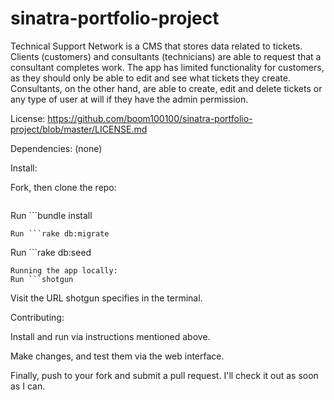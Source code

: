# sinatra-portfolio-project

Technical Support Network is a CMS that stores data related to tickets. Clients (customers) and consultants (technicians) are able to request that a consultant completes work. The app has limited functionality for customers, as they should only be able to edit and see what tickets they create. Consultants, on the other hand, are able to create, edit and delete tickets or any type of user at will if they have the admin permission.

License:
https://github.com/boom100100/sinatra-portfolio-project/blob/master/LICENSE.md

Dependencies:
(none)

Install:

Fork, then clone the repo:
```git clone https://github.com/your-username/sinatra-portfolio-project.git
```

Run ```bundle install
```
Run ```rake db:migrate
```
Run ```rake db:seed
```
Running the app locally:
Run ```shotgun
```
Visit the URL shotgun specifies in the terminal.

Contributing:

Install and run via instructions mentioned above.

Make changes, and test them via the web interface.

Finally, push to your fork and submit a pull request. I'll check it out as soon as I can.

